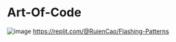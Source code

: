 # Art-Of-Code
![image](https://github.com/RuienCao/Art-Of-Code/assets/150817909/151ad2a7-358e-480d-bfb7-5f047d40105b)
https://replit.com/@RuienCao/Flashing-Patterns
